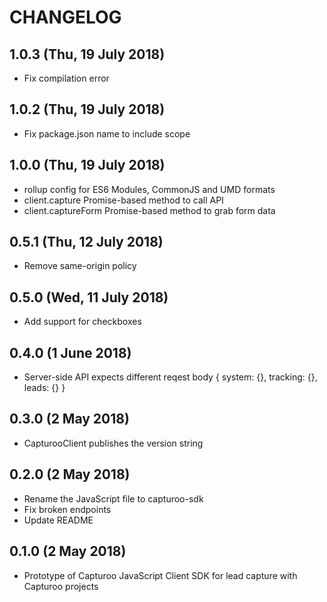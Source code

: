 # CHANGELOG
## 1.0.3 (Thu, 19 July 2018)
+ Fix compilation error

## 1.0.2 (Thu, 19 July 2018)
+ Fix package.json name to include scope

## 1.0.0 (Thu, 19 July 2018)
+ rollup config for ES6 Modules, CommonJS and UMD formats
+ client.capture Promise-based method to call API
+ client.captureForm Promise-based method to grab form data

## 0.5.1 (Thu, 12 July 2018)
+ Remove same-origin policy

## 0.5.0 (Wed, 11 July 2018)
+ Add support for checkboxes

## 0.4.0 (1 June 2018)
+ Server-side API expects different reqest body { system: {}, tracking: {}, leads: {} }

## 0.3.0 (2 May 2018)
+ CapturooClient publishes the version string

## 0.2.0 (2 May 2018)
+ Rename the JavaScript file to capturoo-sdk
+ Fix broken endpoints
+ Update README

## 0.1.0 (2 May 2018)
+ Prototype of Capturoo JavaScript Client SDK for lead capture with Capturoo projects
